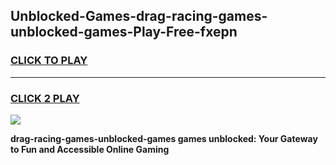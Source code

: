 
## Unblocked-Games-drag-racing-games-unblocked-games-Play-Free-fxepn
<h3>
<a href="https://premium76.site?title=drag-racing-games-unblocked-games&ref=23A">CLICK TO PLAY</a></h3>
<hr>

<h3>
<a href="https://premium76.site?title=drag-racing-games-unblocked-games&ref=23A">CLICK 2 PLAY</a>
  
</h3>

<a href="https://premium76.site?title=drag-racing-games-unblocked-games&ref=23A"><img src="https://clearcache.store/games.png"></a>


**drag-racing-games-unblocked-games games unblocked: Your Gateway to Fun and Accessible Online Gaming**
